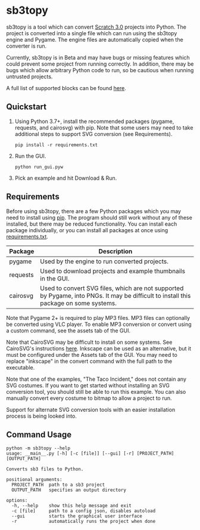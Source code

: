 # sb3topy

sb3topy is a tool which can convert [Scratch 3.0](https://scratch.mit.edu) projects into Python. The project is converted into a single file which can run using the sb3topy engine and Pygame. The engine files are automatically copied when the converter is run.

Currently, sb3topy is in Beta and may have bugs or missing features which could prevent some project from running correctly. In addition, there may be bugs which allow arbitrary Python code to run, so be cautious when running untrusted projects.

A full list of supported blocks can be found [here](docs/supported_blocks.md).

## Quickstart

1. Using Python 3.7+, install the recommended packages (pygame, requests, and cairosvg) with pip. Note that some users may need to take additional steps to support SVG conversion (see Requirements).

   ```pip install -r requirements.txt```

2. Run the GUI.

    ```python run_gui.pyw```

3. Pick an example and hit Download & Run.

## Requirements

Before using sb3topy, there are a few Python packages which you may need to install using [pip](https://pypi.org/project/pip/). The program should still work without any of these installed, but there may be reduced functionality. You can install each package individually, or you can install all packages at once using [requirements.txt](requirements.txt).

| Package  | Description                                                                                                                    |
| -------- | ------------------------------------------------------------------------------------------------------------------------------ |
| pygame   | Used by the engine to run converted projects.                                                                                  |
| requests | Used to download projects and example thumbnails in the GUI.                                                                   |
| cairosvg | Used to convert SVG files, which are not supported by Pygame, into PNGs. It may be difficult to install this package on some systems. |

Note that Pygame 2+ is required to play MP3 files. MP3 files can optionally be converted using VLC player. To enable MP3 conversion or convert using a custom command, see the assets tab of the GUI.

Note that CairoSVG may be difficult to install on some systems. See CairoSVG's instructions [here](https://cairosvg.org/documentation/). Inkscape can be used as an alternative, but it must be configured under the Assets tab of the GUI. You may need to replace "inkscape" in the convert command with the full path to the executable.

Note that one of the examples, "The Taco Incident," does not contain any SVG costumes. If you want to get started without installing an SVG conversion tool, you should still be able to run this example. You can also manually convert every costume to bitmap to allow a project to run.

Support for alternate SVG conversion tools with an easier installation process is being looked into.

## Command Usage

```
python -m sb3topy --help
usage: __main__.py [-h] [-c [file]] [--gui] [-r] [PROJECT_PATH] [OUTPUT_PATH]

Converts sb3 files to Python.

positional arguments:
  PROJECT_PATH  path to a sb3 project
  OUTPUT_PATH   specifies an output directory

options:
  -h, --help    show this help message and exit
  -c [file]     path to a config json, disables autoload
  --gui         starts the graphical user interface
  -r            automatically runs the project when done
```
